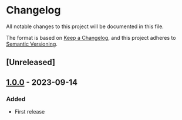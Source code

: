# Changelog

All notable changes to this project will be documented in this file.

The format is based on [Keep a Changelog](https://keepachangelog.com/en/1.0.0/),
and this project adheres to [Semantic Versioning](https://semver.org/spec/v2.0.0.html).

## [Unreleased]

## [1.0.0] - 2023-09-14

### Added
- First release

[1.0.0]: https://github.com/SolidLabResearch/llit-solid-login/releases/tag/v1.0.0
